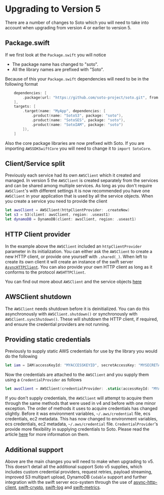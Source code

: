 # Upgrading to Version 5

There are a number of changes to Soto which you will need to take into account when upgrading from version 4 or earlier to version 5. 

## Package.swift

If we first look at the `Package.swift` you will notice 
- The package name has changed to "soto". 
- All the library names are prefixed with "Soto". 

Because of this your `Package.swift` dependencies will need to be in the following format
```swift
    dependencies: [
        .package(url: "https://github.com/soto-project/soto.git", from: "5.0.0")
    ],
    targets: [
        .target(name: "MyApp", dependencies: [
            .product(name: "SotoS3", package: "soto"),
            .product(name: "SotoSES", package: "soto"),
            .product(name: "SotoIAM", package: "soto")
        ]),
    ]
```
Also the core package libraries are now prefixed with Soto. If you are importing `AWSSDKSwiftCore` you will need to change it to `import SotoCore`.

## Client/Service split

Previously each service had its own `AWSClient` which it created and managed. In version 5 the `AWSClient` is created separately from the services and can be shared among multiple services. As long as you don't require `AWSClient`'s with different settings it is now recommended you have one `AWSClient` in your application that is used by all the service objects. When you create a service you need to provide the client

```swift
let awsClient = AWSClient(httpClientProvider: .createNew)
let s3 = S3(client: awsClient, region: .useast1)
let dynamoDB = DynamoDB(client: awsClient, region: .useast1)
```

## HTTP Client provider

In the example above the `AWSClient` included an `httpClientProvider` parameter in its initialization. You can either ask the `AWSClient` to create a new HTTP client, or provide one yourself with `.shared(_)`. When left to create its own client it will create an instance of the swift server [`AsyncHTTPClient`](https://github.com/swift-server/async-http-client). You can also provide your own HTTP client as long as it conforms to the protocol `AWSHTTPClient`.

You can find out more about `AWSClient` and the service objects [here](AWSClient%20and%20Services.md)

## AWSClient shutdown

The `AWSClient` needs shutdown before it is deinitialized. You can do this asynchronously with `AWSClient.shutdown()` or synchronously with `AWSClient.syncShutdown()`. These will shutdown the HTTP client, if required, and ensure the credential providers are not running. 

## Providing static credentials

Previously to supply static AWS credentials for use by the library you would do the following
```swift
let iam = IAM(accessKeyId: "MYACCESSKEYID", secretAccessKey: "MYSECRETACCESSKEY")
```
Now the credentials are attached to the `AWSClient` and you supply them using a `CredentialProvider` as follows
```swift
let awsClient = AWSClient(credentialProvider: .static(accessKeyId: "MYACCESSKEYID", secretAccessKey: "MYSECRETACCESSKEY"))
```
If you don't supply credentials, the `AWSClient` will attempt to acquire them through the same methods that were used in v4 and before with one minor exception. The order of methods it uses to acquire credentials has changed slightly. Before it was environment variables, `~/.aws/credential` file, ecs credentials, ec2 metadata. This has now changed to environment variables, ecs credentials, ec2 metadata, `~/.aws/credential` file. `CredentialProvider`'s provide more flexibility in supplying credentials to Soto. Please read the article [here](CredentialProviders.md) for more information on them.

## Additional support

Above are the main changes you will need to make when upgrading to v5. This doesn't detail all the additional support Soto v5 supplies, which includes custom credential providers, request retries, payload streaming, improved S3 multipart upload, DynamoDB `Codable` support and further integration with the swift server eco-system through the use of [async-http-client](https://github.com/swift-server/async-http-client), [swift-crypto](https://github.com/apple/swift-crypto), [swift-log](https://github.com/apple/swift-log) and [swift-metrics](https://github.com/apple/swift-metrics).
